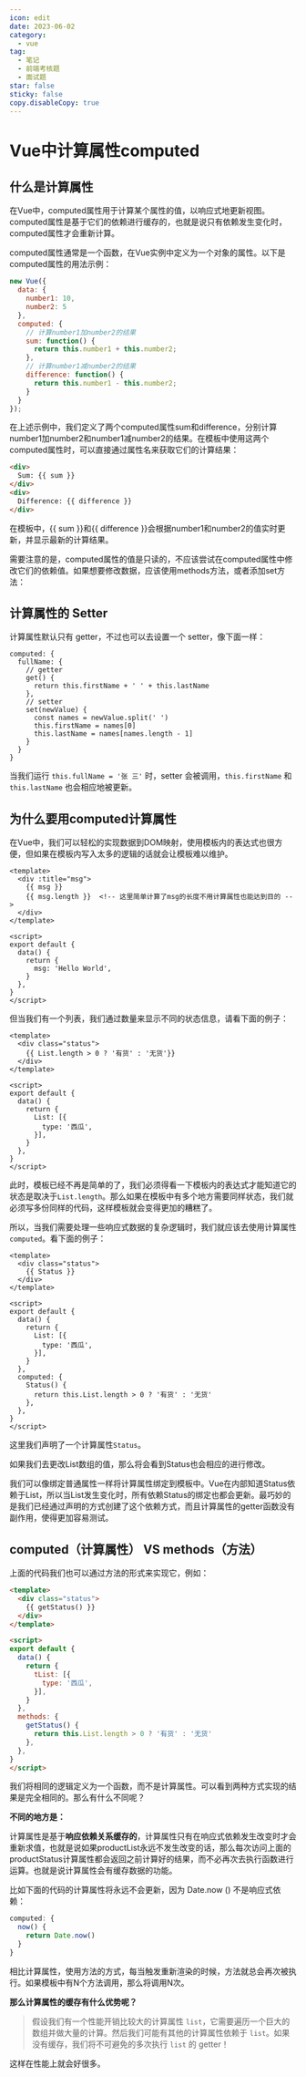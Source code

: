 ```yaml
---
icon: edit
date: 2023-06-02
category:
  - vue
tag:
  - 笔记
  - 前端考核题
  - 面试题
star: false
sticky: false
copy.disableCopy: true
---
```


# Vue中计算属性computed

## 什么是计算属性

在Vue中，computed属性用于计算某个属性的值，以响应式地更新视图。computed属性是基于它们的依赖进行缓存的，也就是说只有依赖发生变化时，computed属性才会重新计算。

<!-- more -->

computed属性通常是一个函数，在Vue实例中定义为一个对象的属性。以下是computed属性的用法示例：

```javascript
new Vue({
  data: {
    number1: 10,
    number2: 5
  },
  computed: {
    // 计算number1加number2的结果
    sum: function() {
      return this.number1 + this.number2;
    },
    // 计算number1减number2的结果
    difference: function() {
      return this.number1 - this.number2;
    }
  }
});
```

在上述示例中，我们定义了两个computed属性sum和difference，分别计算number1加number2和number1减number2的结果。在模板中使用这两个computed属性时，可以直接通过属性名来获取它们的计算结果：

```html
<div>
  Sum: {{ sum }}
</div>
<div>
  Difference: {{ difference }}
</div>
```

在模板中，{{ sum }}和{{ difference }}会根据number1和number2的值实时更新，并显示最新的计算结果。

需要注意的是，computed属性的值是只读的，不应该尝试在computed属性中修改它们的依赖值。如果想要修改数据，应该使用methods方法，或者添加set方法：

## 计算属性的 Setter

计算属性默认只有 getter，不过也可以去设置一个 setter，像下面一样：

```vue
computed: {
  fullName: {
    // getter
    get() {
      return this.firstName + ' ' + this.lastName
    },
    // setter
    set(newValue) {
      const names = newValue.split(' ')
      this.firstName = names[0]
      this.lastName = names[names.length - 1]
    }
  }
}
```

当我们运行 `this.fullName = '张 三'` 时，setter 会被调用，`this.firstName` 和 `this.lastName` 也会相应地被更新。

## 为什么要用computed计算属性

在Vue中，我们可以轻松的实现数据到DOM映射，使用模板内的表达式也很方便，但如果在模板内写入太多的逻辑的话就会让模板难以维护。

```vue
<template>
  <div :title="msg">
    {{ msg }}
    {{ msg.length }}  <!-- 这里简单计算了msg的长度不用计算属性也能达到目的 -->
  </div>
</template>

<script>
export default {
  data() {
    return {
      msg: 'Hello World',
    }
  },
}
</script>
```

但当我们有一个列表，我们通过数量来显示不同的状态信息，请看下面的例子：

```vue
<template>
  <div class="status">
    {{ List.length > 0 ? '有货' : '无货'}}
  </div>
</template>

<script>
export default {
  data() {
    return {
      List: [{
        type: '西瓜',
      }],
    }
  },
}
</script>
```

此时，模板已经不再是简单的了，我们必须得看一下模板内的表达式才能知道它的状态是取决于`List.length`。那么如果在模板中有多个地方需要同样状态，我们就必须写多份同样的代码，这样模板就会变得更加的糟糕了。

所以，当我们需要处理一些响应式数据的复杂逻辑时，我们就应该去使用计算属性`computed`。看下面的例子：

```vue
<template>
  <div class="status">
    {{ Status }}
  </div>
</template>

<script>
export default {
  data() {
    return {
      List: [{
        type: '西瓜',
      }],
    }
  },
  computed: {
    Status() {
      return this.List.length > 0 ? '有货' : '无货'
    },
  },
}
</script>
```

这里我们声明了一个计算属性`Status`。

如果我们去更改List数组的值，那么将会看到Status也会相应的进行修改。

我们可以像绑定普通属性一样将计算属性绑定到模板中。Vue在内部知道Status依赖于List，所以当List发生变化时，所有依赖Status的绑定也都会更新。最巧妙的是我们已经通过声明的方式创建了这个依赖方式，而且计算属性的getter函数没有副作用，使得更加容易测试。

##  computed（计算属性） VS  methods（方法）

上面的代码我们也可以通过方法的形式来实现它，例如：

```html
<template>
  <div class="status">
    {{ getStatus() }}
  </div>
</template>

<script>
export default {
  data() {
    return {
      tList: [{
        type: '西瓜',
      }],
    }
  },
  methods: {
    getStatus() {
      return this.List.length > 0 ? '有货' : '无货'
    },
  },
}
</script>
```

我们将相同的逻辑定义为一个函数，而不是计算属性。可以看到两种方式实现的结果是完全相同的。那么有什么不同呢？

**不同的地方是：**

计算属性是基于**响应依赖关系缓存的**，计算属性只有在响应式依赖发生改变时才会重新求值，也就是说如果productList永远不发生改变的话，那么每次访问上面的productStatus计算属性都会返回之前计算好的结果，而不必再次去执行函数进行运算。也就是说计算属性会有缓存数据的功能。

比如下面的代码的计算属性将永远不会更新，因为 Date.now () 不是响应式依赖：

```js
computed: {
  now() {
    return Date.now()
  }
}
```

相比计算属性，使用方法的方式，每当触发重新渲染的时候，方法就总会再次被执行。如果模板中有N个方法调用，那么将调用N次。

**那么计算属性的缓存有什么优势呢？**

> 假设我们有一个性能开销比较大的计算属性 `list`，它需要遍历一个巨大的数组并做大量的计算。然后我们可能有其他的计算属性依赖于 `list`。如果没有缓存，我们将不可避免的多次执行 `list` 的 getter！

这样在性能上就会好很多。